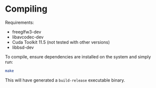 # Compiling
Requirements:
* freeglfw3-dev
* libavcodec-dev
* Cuda Toolkit 11.5 (not tested with other versions)
* libbsd-dev

To compile, ensure dependencies are installed on the system and simply run:
```sh
make
```

This will have generated a `build-release` executable binary.

